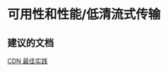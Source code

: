 <properties
    pageTitle="availability and performance/low-definition streaming"
    description="可用性和性能/低清流式传输"
    service="microsoft.cdn"
    resource="profiles"
    authors="aashu"
    displayOrder=""
    selfHelpType="generic"
    supportTopicIds="32302792"
    resourceTags=""
    productPesIds="15528"
    cloudEnvironments="public"
/>


# 可用性和性能/低清流式传输


## **建议的文档**
[CDN 最佳实践](https://azure.microsoft.com/documentation/articles/best-practices-cdn/)



<!--HONumber=Jul16_HO4-->


